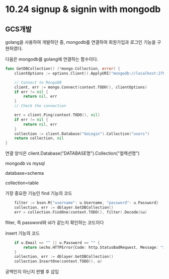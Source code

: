 # 10.24 signup & signin with mongodb

## GCS개발

golang을 사용하여 개발하던 중, 
mongodb를 연결하여 회원가입과 로그인 기능을 구현하였다.

다음은 mongodb를 golang에 연결하는 함수이다.
```go
func GetDBCollection() (*mongo.Collection, error) {
	clientOptions := options.Client().ApplyURI("mongodb://localhost:27017")

	// Connect to MongoDB
	client, err := mongo.Connect(context.TODO(), clientOptions)
	if err != nil {
		return nil, err
	}
	// Check the connection

	err = client.Ping(context.TODO(), nil)
	if err != nil {
		return nil, err
	}
	collection := client.Database("GoLogin").Collection("users")
	return collection, nil
}

```
연결 양식은 client.Database("DATABASE명").Collection("컬렉션명")

mongodb vs mysql

database=schema

collection=table

가장 중요한 기능인 find 기능의 코드
```go
    filter := bson.M{"username": u.Username, "password": u.Password}
	collection, err := dblayer.GetDBCollection()
	err = collection.FindOne(context.TODO(), filter).Decode(&u)
```
fliter, 즉 password와 id가 같는지 확인하는 코드이다

insert 기능의 코드
```go
    if u.Email == "" || u.Password == "" {
		return &echo.HTTPError{Code: http.StatusBadRequest, Message: "invalid email or password"}
	}
	collection, err := dblayer.GetDBCollection()
	collection.InsertOne(context.TODO(), u)
```
공백인지 아닌지 판별 후 삽입
